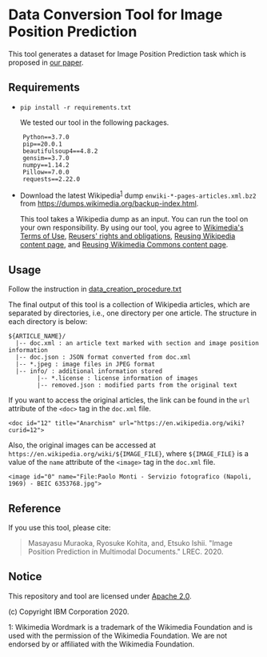 # Data Conversion Tool for Image Position Prediction

This tool generates a dataset for Image Position Prediction task which is proposed in [our paper](#reference).

## Requirements
- `pip install -r requirements.txt`

    We tested our tool in the following packages.
```
    Python==3.7.0
    pip==20.0.1
    beautifulsoup4==4.8.2
    gensim==3.7.0
    numpy==1.14.2
    Pillow==7.0.0
    requests==2.22.0
```

- Download the latest Wikipedia<sup>[1](#footnote1)</sup> dump `enwiki-*-pages-articles.xml.bz2` from https://dumps.wikimedia.org/backup-index.html.

    This tool takes a Wikipedia dump as an input. You can run the tool on your own responsibility. By using our tool, you agree to [Wikimedia's Terms of Use](https://foundation.wikimedia.org/wiki/Terms_of_Use/en), [Reusers' rights and obligations](https://en.wikipedia.org/wiki/Wikipedia:Copyrights#Reusers.27_rights_and_obligations), [Reusing Wikipedia content page](https://en.wikipedia.org/wiki/Wikipedia:Reusing_Wikipedia_content), and [Reusing Wikimedia Commons content page](https://commons.wikimedia.org/wiki/Commons:Reusing_content_outside_Wikimedia).

## Usage
Follow the instruction in [data_creation_procedure.txt](./data_creation_procedure.txt)

The final output of this tool is a collection of Wikipedia articles, which are separated by directories, i.e., one directory per one article. The structure in each directory is below:

```
${ARTICLE_NAME}/
  |-- doc.xml : an article text marked with section and image position information
  |-- doc.json : JSON format converted from doc.xml
  |-- *.jpeg : image files in JPEG format
  |-- info/ : additional information stored
        |-- *.license : license information of images
        |-- removed.json : modified parts from the original text
``` 

If you want to access the original articles, the link can be found in the `url` attribute of the `<doc>` tag in the `doc.xml` file. 

```<doc id="12" title="Anarchism" url="https://en.wikipedia.org/wiki?curid=12">```

Also, the original images can be accessed at `https://en.wikipedia.org/wiki/${IMAGE_FILE}`, where `${IMAGE_FILE}` is a value of the `name` attribute of the `<image>` tag in the `doc.xml` file. 

```<image id="0" name="File:Paolo Monti - Servizio fotografico (Napoli, 1969) - BEIC 6353768.jpg">```

## Reference
If you use this tool, please cite:
> Masayasu Muraoka, Ryosuke Kohita, and, Etsuko Ishii. "Image Position Prediction in Multimodal Documents." LREC. 2020.

## Notice
This repository and tool are licensed under [Apache 2.0](./LICENSE). 

(c) Copyright IBM Corporation 2020.

<a name="footnote1">1</a>: Wikimedia Wordmark is a trademark of the Wikimedia Foundation and is used with the permission of the Wikimedia Foundation. We are not endorsed by or affiliated with the Wikimedia Foundation.
